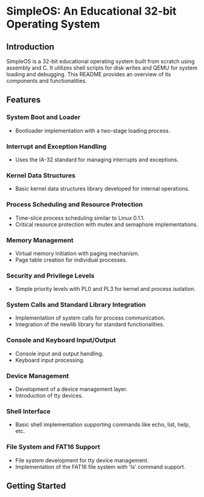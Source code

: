 # SimpleOS: An Educational 32-bit Operating System

## Introduction
SimpleOS is a 32-bit educational operating system built from scratch using assembly and C. It utilizes shell scripts for disk writes and QEMU for system loading and debugging. This README provides an overview of its components and functionalities.

## Features

### System Boot and Loader
- Bootloader implementation with a two-stage loading process.

### Interrupt and Exception Handling
- Uses the IA-32 standard for managing interrupts and exceptions.

### Kernel Data Structures
- Basic kernel data structures library developed for internal operations.

### Process Scheduling and Resource Protection
- Time-slice process scheduling similar to Linux 0.1.1.
- Critical resource protection with mutex and semaphore implementations.

### Memory Management
- Virtual memory initiation with paging mechanism.
- Page table creation for individual processes.

### Security and Privilege Levels
- Simple priority levels with PL0 and PL3 for kernel and process isolation.

### System Calls and Standard Library Integration
- Implementation of system calls for process communication.
- Integration of the newlib library for standard functionalities.

### Console and Keyboard Input/Output
- Console input and output handling.
- Keyboard input processing.

### Device Management
- Development of a device management layer.
- Introduction of tty devices.

### Shell Interface
- Basic shell implementation supporting commands like echo, list, help, etc.

### File System and FAT16 Support
- File system development for tty device management.
- Implementation of the FAT16 file system with 'ls' command support.

## Getting Started


